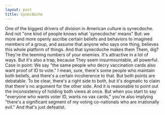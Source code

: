 ```yaml
---
layout: post
title: Synecdoche
---
```

One of the biggest drivers of division in American culture is synecdoche.
And not "one kind of people knows what 'synecdoche' means"
But: we more and more openly ascribe certain beliefs and behaviors to imagined members of a group, and assume that anyone who says one thing, believes this whole platform of things.
And that synecdoche makes them Them, dig? They're the teeming numbers of your enemies. It's attractive in a lot of ways. But it's also a trap, because They seem insurmountable, all powerful.
Case in point: We say "the same people who decry vaccination cards also want proof of ID to vote." I mean, sure, there's some people who maintain both beliefs, and there's a certain incoherence to that.
But both points are debatable. To be clear, there's a right side to both, but it's dogmatic to claim that there's no argument for the other side. And it is reasonable to point out the inconsistency of holding both views at once.
But when you start to say "everyone who wants voter ID, wants no vax cards," you're also implying "there's a significant segment of my voting co-nationals who are irrationally evil."
And that's just defeatist.
